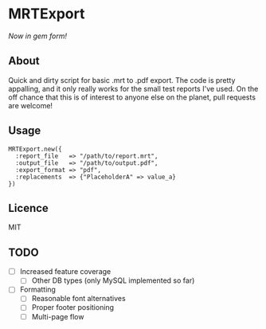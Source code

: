 # MRTExport

*Now in gem form!*

## About

Quick and dirty script for basic .mrt to .pdf export. The code is pretty appalling, and it only really works for the small test reports I've used. On the off chance that this is of interest to anyone else on the planet, pull requests are welcome!

## Usage

```
MRTExport.new({
  :report_file   => "/path/to/report.mrt",
  :output_file   => "/path/to/output.pdf",
  :export_format => "pdf",
  :replacements  => {"PlaceholderA" => value_a}
})
```

## Licence

MIT

## TODO

- [ ] Increased feature coverage
  - [ ] Other DB types (only MySQL implemented so far)
- [ ] Formatting
  - [ ] Reasonable font alternatives
  - [ ] Proper footer positioning
  - [ ] Multi-page flow